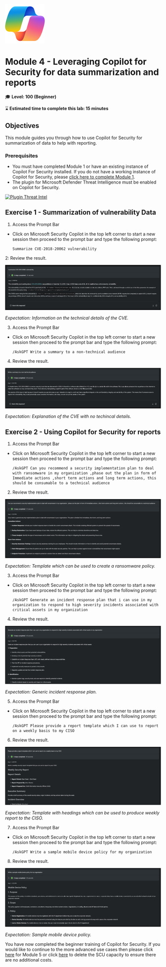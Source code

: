 ![Security CoPilot Logo](https://github.com/Azure/Copilot-For-Security/blob/main/Images/ic_fluent_copilot_64_64%402x.png)
# Module 4 - Leveraging Copilot for Security for data summarization and reports

🎓 **Level: 100 (Beginner)**

⌛ **Estimated time to complete this lab: 15 minutes**

## Objectives
This module guides you through how to use Copilot for Security for summarization of data to help with reporting.

### Prerequisites
- You must have completed Module 1 or have an existing instance of Copilot For Security installed. If you do not have a working instance of Copilot for Security, please [click here to complete Module 1](..Modules/Module-1-Setting-up-the-the-environment.md#module-1---setting-up-the-environment).
- The plugin for Microsoft Defender Threat Intelligence must be enabled on Copilot for Security.

[![Plugin Threat Intel](https://github.com/jmf321/CfS-Hands-On-Training/blob/main/Images/pluginthreatintel.png)](https://github.com/jmf321/CfS-Hands-On-Training/blob/main/Images/pluginthreatintel.png)

## Exercise 1 - Summarization of vulnerability Data

1. Access the Prompt Bar
- Click on Microsoft Security Copilot in the top left corner to start a new session then proceed to the prompt bar and type the following prompt:
  ```
  Summarize CVE-2018-20062 vulnerability
  ```

2: Review the result.

![SummarizeCVE](../Images/SummarizeCVE.png)

*Expectation: Information on the technical details of the CVE.*


3. Access the Prompt Bar
- Click on Microsoft Security Copilot in the top left corner to start a new session then proceed to the prompt bar and type the following prompt:
  ```
  /AskGPT Write a summary to a non-technical audience
  ```
4. Review the result.

![nonTechnicalSummary](../Images/nonTechnicalSummary.png)

*Expectation: Explanation of the CVE with no techincal details.*


## Exercise 2 - Using Copilot for Security for reports

1. Access the Prompt Bar
- Click on Microsoft Security Copilot in the top left corner to start a new session then proceed to the prompt bar and type the following prompt:
  ```
  /AskGPT Can you recommend a security implementation plan to deal with ransomware in my organization ,phase out the plan in form of Immediate actions ,short term actions and long term actions, this should be consumable to a technical audience
  ```
2. Review the result.

![ransomewarePlan](../Images/ransomewarePlan.png)

*Expectation: Template which can be used to create a ransomware policy.*


3. Access the Prompt Bar
- Click on Microsoft Security Copilot in the top left corner to start a new session then proceed to the prompt bar and type the following prompt:
  ```
  /AskGPT Generate an incident response plan that i can use in my organization to respond to high severity incidents associated with critical assets in my organization
  ```
4. Review the result.

![incidentResponsePlan](../Images/incidentResponsePlan.png)

*Expectation: Generic incident response plan.*

5. Access the Prompt Bar
- Click on Microsoft Security Copilot in the top left corner to start a new session then proceed to the prompt bar and type the following prompt:
  ```
  /AskGPT Please provide a report template which I can use to report on a weekly basis to my CISO
  ```
6. Review the result.

![CISOReport](../Images/CISOReport.png)

*Expectation: Template with headings which can be used to produce weekly report to the CISO.*

7. Access the Prompt Bar
- Click on Microsoft Security Copilot in the top left corner to start a new session then proceed to the prompt bar and type the following prompt:
  ```
  /AskGPT Write a sample mobile device policy for my organization
  ```
8. Review the result.

![devicePolicy](../Images/devicePolicy.png)

*Expectation: Sample mobile device policy.*

You have now completed the beginner training of Copilot for Security. If you would like to continue to the more advanced use cases then please click [here](https://aka.ms/CfSModule5) for Module 5 or click [here](https://aka.ms/CfSModule9) to delete the SCU capacity to ensure there are no additional costs.

